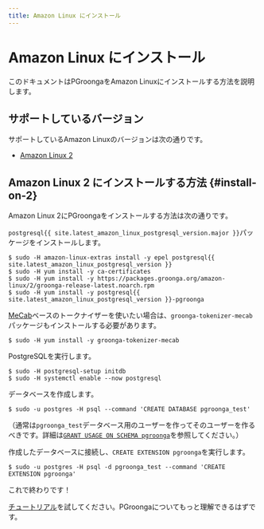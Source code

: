 ```yaml
---
title: Amazon Linux にインストール
---
```


# Amazon Linux にインストール

このドキュメントはPGroongaをAmazon Linuxにインストールする方法を説明します。

## サポートしているバージョン

サポートしているAmazon Linuxのバージョンは次の通りです。

  * [Amazon Linux 2](#install-on-2)

## Amazon Linux 2 にインストールする方法 {#install-on-2}

Amazon Linux 2にPGroongaをインストールする方法は次の通りです。

`postgresql{{ site.latest_amazon_linux_postgresql_version.major }}`パッケージをインストールします。

```console
$ sudo -H amazon-linux-extras install -y epel postgresql{{ site.latest_amazon_linux_postgresql_version }}
$ sudo -H yum install -y ca-certificates
$ sudo -H yum install -y https://packages.groonga.org/amazon-linux/2/groonga-release-latest.noarch.rpm
$ sudo -H yum install -y postgresql{{ site.latest_amazon_linux_postgresql_version }}-pgroonga
```

[MeCab](http://taku910.github.io/mecab/)ベースのトークナイザーを使いたい場合は、`groonga-tokenizer-mecab`パッケージもインストールする必要があります。

```console
$ sudo -H yum install -y groonga-tokenizer-mecab
```

PostgreSQLを実行します。

```console
$ sudo -H postgresql-setup initdb
$ sudo -H systemctl enable --now postgresql
```

データベースを作成します。

```console
$ sudo -u postgres -H psql --command 'CREATE DATABASE pgroonga_test'
```

（通常は`pgroonga_test`データベース用のユーザーを作ってそのユーザーを作るべきです。詳細は[`GRANT USAGE ON SCHEMA pgroonga`](../reference/grant-usage-on-schema-pgroonga.html)を参照してください。）

作成したデータベースに接続し、`CREATE EXTENSION pgroonga`を実行します。

```console
$ sudo -u postgres -H psql -d pgroonga_test --command 'CREATE EXTENSION pgroonga'
```

これで終わりです！

[チュートリアル](../tutorial/)を試してください。PGroongaについてもっと理解できるはずです。
